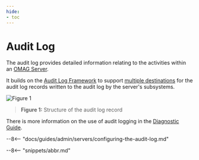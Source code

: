 ```yaml
---
hide:
- toc
---
```


<!-- SPDX-License-Identifier: CC-BY-4.0 -->
<!-- Copyright Contributors to the Egeria project. -->

# Audit Log

The audit log provides detailed information relating to the activities within an [OMAG Server](./concepts/omag-server).

It builds on the [Audit Log Framework](./frameworks/alf/overview) to support [multiple destinations](./concepts/audit-log-destination-connector) for the audit log records written to the audit log by the server's subsystems.

![Figure 1](audit-log-record-structure.svg)
> **Figure 1:** Structure of the audit log record

There is more information on the use of audit logging in the [Diagnostic Guide](./guides/diagnostic).

--8<-- "docs/guides/admin/servers/configuring-the-audit-log.md"

--8<-- "snippets/abbr.md"
